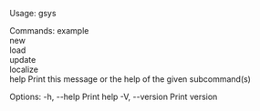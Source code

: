 Usage: gsys <COMMAND>

Commands:
  example   
  new       
  load      
  update    
  localize  
  help      Print this message or the help of the given subcommand(s)

Options:
  -h, --help     Print help
  -V, --version  Print version